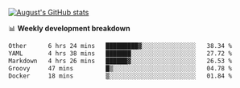 
[![August's GitHub stats](https://github-readme-stats.vercel.app/api?username=zou-weidong&show_icons=true&theme=radical)](https://github.com/zou-weidong)


📊 **Weekly development breakdown**
<!--START_SECTION:waka-->

```txt
Other      6 hrs 24 mins   █████████▓░░░░░░░░░░░░░░░   38.34 %
YAML       4 hrs 38 mins   ███████░░░░░░░░░░░░░░░░░░   27.72 %
Markdown   4 hrs 26 mins   ██████▓░░░░░░░░░░░░░░░░░░   26.53 %
Groovy     47 mins         █▒░░░░░░░░░░░░░░░░░░░░░░░   04.78 %
Docker     18 mins         ▒░░░░░░░░░░░░░░░░░░░░░░░░   01.84 %
```

<!--END_SECTION:waka-->
